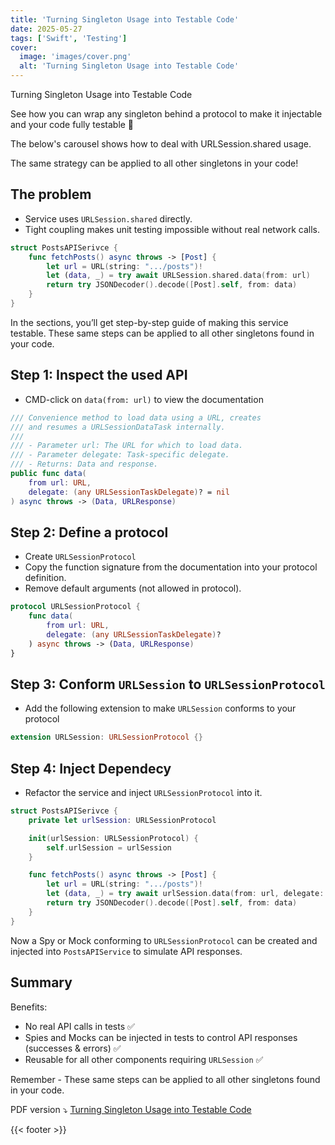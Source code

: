 ```yaml
---
title: 'Turning Singleton Usage into Testable Code'
date: 2025-05-27
tags: ['Swift', 'Testing']
cover: 
  image: 'images/cover.png'
  alt: 'Turning Singleton Usage into Testable Code'
---
```


Turning Singleton Usage into Testable Code


See how you can wrap any singleton behind a protocol to make it injectable and your code fully testable 💯

The below's carousel shows how to deal with URLSession.shared usage.

The same strategy can be applied to all other singletons in your code!

## The problem

- Service uses `URLSession.shared` directly.
- Tight coupling makes unit testing impossible without real network calls.

```swift
struct PostsAPISerivce {
    func fetchPosts() async throws -> [Post] {
        let url = URL(string: ".../posts")!
        let (data, _) = try await URLSession.shared.data(from: url)
        return try JSONDecoder().decode([Post].self, from: data)
    }
}
```

In the sections, you’ll get step-by-step guide of making this service testable. These same steps can be applied to all other singletons found in your code.

## Step 1: Inspect the used API

- CMD-click on `data(from: url)` to view the documentation

```swift
/// Convenience method to load data using a URL, creates 
/// and resumes a URLSessionDataTask internally.
///
/// - Parameter url: The URL for which to load data.
/// - Parameter delegate: Task-specific delegate.
/// - Returns: Data and response. 
public func data(
    from url: URL,
    delegate: (any URLSessionTaskDelegate)? = nil
) async throws -> (Data, URLResponse)
```

## Step 2: Define a protocol

- Create `URLSessionProtocol`
- Copy the function signature from the documentation into your protocol definition.
- Remove default arguments (not allowed in protocol).

```swift
protocol URLSessionProtocol {
    func data(
        from url: URL,
        delegate: (any URLSessionTaskDelegate)?
    ) async throws -> (Data, URLResponse)
}
```

## Step 3: Conform `URLSession` to `URLSessionProtocol`

- Add the following extension to make `URLSession` conforms to your protocol

```swift
extension URLSession: URLSessionProtocol {}
```

## Step 4: Inject Dependecy

- Refactor the service and inject `URLSessionProtocol` into it.

```swift
struct PostsAPISerivce {
    private let urlSession: URLSessionProtocol

    init(urlSession: URLSessionProtocol) {
        self.urlSession = urlSession
    }

    func fetchPosts() async throws -> [Post] {
        let url = URL(string: ".../posts")!
        let (data, _) = try await urlSession.data(from: url, delegate: nil)
        return try JSONDecoder().decode([Post].self, from: data)
    }
}
```
Now a Spy or Mock conforming to `URLSessionProtocol` can be created and injected into `PostsAPIService` to simulate API responses.

## Summary

Benefits:
- No real API calls in tests ✅
- Spies and Mocks can be injected in tests to control API responses (successes & errors) ✅
- Reusable for all other components requiring `URLSession` ✅

Remember - These same steps can be applied to all other singletons found in your code.

PDF version ⤵️
[Turning Singleton Usage into Testable Code](resources/document.pdf)

{{< footer >}}

